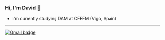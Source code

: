 ### Hi, I'm David 👋
- I'm currently studying DAM at CEBEM (Vigo, Spain)
---

[![Gmail badge](https://img.shields.io/badge/Gmail-fc2003?logo=gmail&logoColor=fc2003&labelColor=ffffff)](mailto:lopezballesterosdavid17@gmail.com)
